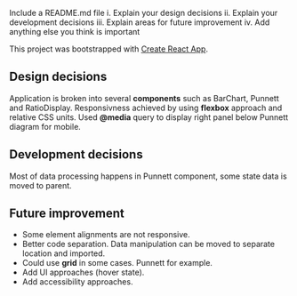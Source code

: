 Include a README.md file
i. Explain your design decisions
ii. Explain your development decisions
iii. Explain areas for future improvement
iv. Add anything else you think is important


This project was bootstrapped with [Create React App](https://github.com/facebook/create-react-app).

## Design decisions

Application is broken into several **components** such as BarChart, Punnett and RatioDisplay. Responsivness achieved by using **flexbox** approach and relative CSS units. Used **@media** query to display right panel below Punnett diagram for mobile.

## Development decisions

Most of data processing happens in Punnett component, some state data is moved to parent.

## Future improvement

* Some element alignments are not responsive.
* Better code separation. Data manipulation can be moved to separate location and imported.
* Could use **grid** in some cases. Punnett for example.
* Add UI approaches (hover state).
* Add accessibility approaches.
